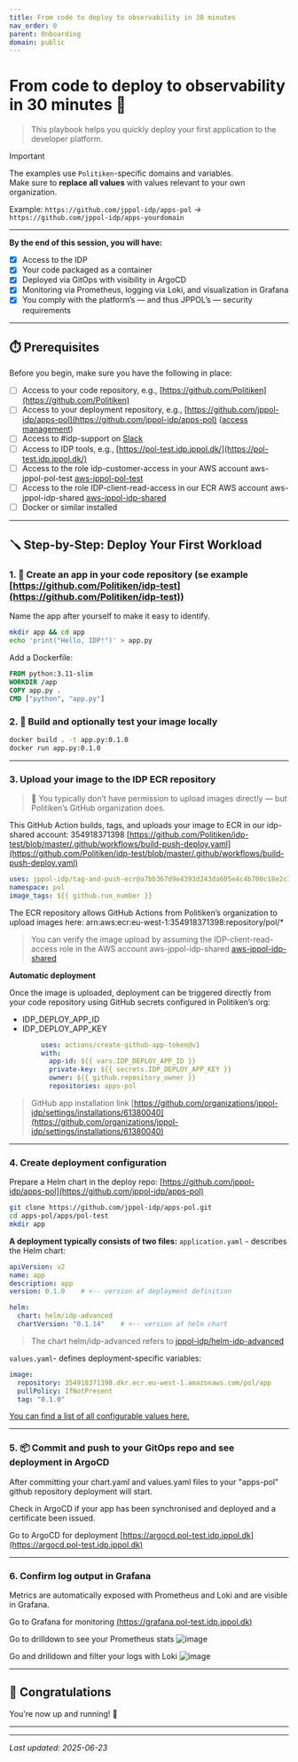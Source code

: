 ```yaml
---
title: From code to deploy to observability in 30 minutes 
nav_order: 0 
parent: Onboarding
domain: public
---
```


# From code to deploy to observability in 30 minutes 🚀
> This playbook helps you quickly deploy your first application to the developer platform.


> [!IMPORTANT]
> The examples use `Politiken`-specific domains and variables.  
> Make sure to **replace all values** with values relevant to your own organization.
> 
> Example: `https://github.com/jppol-idp/apps-pol` → `https://github.com/jppol-idp/apps-yourdomain`


---
**By the end of this session, you will have:**

- [x] Access to the IDP
- [x] Your code packaged as a container
- [x] Deployed via GitOps with visibility in ArgoCD
- [x] Monitoring via Prometheus, logging via Loki, and visualization in Grafana
- [x] You comply with the platform’s — and thus JPPOL’s — security requirements

---


## ⏱️ Prerequisites

Before you begin, make sure you have the following in place:

- [ ] Access to your code repository, e.g., [https://github.com/Politiken](https://github.com/Politiken)
- [ ] Access to your deployment repository, e.g., [https://github.com/jppol-idp/apps-pol](https://github.com/jppol-idp/apps-pol) ([access management](https://github.com/orgs/jppol-idp/teams/apps-pol/members))
- [ ] Access to #idp-support on [Slack](https://ekstrabladet.slack.com/archives/C08HWLGQCTE)
- [ ] Access to IDP tools, e.g., [https://pol-test.idp.jppol.dk/](https://pol-test.idp.jppol.dk/)
- [ ] Access to the role idp-customer-access in your AWS account aws-jppol-pol-test [aws-jppol-pol-test](https://jppol-sso.awsapps.com/start#/)
- [ ] Access to the role IDP-client-read-access in our ECR AWS account aws-jppol-idp-shared [aws-jppol-idp-shared](https://jppol-sso.awsapps.com/start#/)
- [ ] Docker or similar installed

---

## 🪛 Step-by-Step: Deploy Your First Workload

### 1. 📁 Create an app in your code repository (se example [https://github.com/Politiken/idp-test](https://github.com/Politiken/idp-test))
Name the app after yourself to make it easy to identify.

```bash
mkdir app && cd app
echo 'print("Hello, IDP!")' > app.py
```

Add a Dockerfile:

```Dockerfile
FROM python:3.11-slim
WORKDIR /app
COPY app.py .
CMD ["python", "app.py"]
```

### 2. 🐳 Build and optionally test your image locally

```bash
docker build . -t app.py:0.1.0
docker run app.py:0.1.0
```

---

### 3. Upload your image to the IDP ECR repository

> 🚨 You typically don’t have permission to upload images directly — but Politiken’s GitHub organization does.

This GitHub Action builds, tags, and uploads your image to ECR in our idp-shared account: 354918371398
[https://github.com/Politiken/idp-test/blob/master/.github/workflows/build-push-deploy.yaml](https://github.com/Politiken/idp-test/blob/master/.github/workflows/build-push-deploy.yaml)


```yaml
uses: jppol-idp/tag-and-push-ecr@a7bb367d9e4393d243da605e4c4b700c18e2c34d
namespace: pol
image_tags: ${{ github.run_number }}
```

The ECR repository allows GitHub Actions from Politiken’s organization to upload images here:
arn:aws:ecr:eu-west-1:354918371398:repository/pol/*

> You can verify the image upload by assuming the IDP-client-read-access role in the AWS account aws-jppol-idp-shared [aws-jppol-idp-shared](https://jppol-sso.awsapps.com/start#/)

__Automatic deployment__

Once the image is uploaded, deployment can be triggered directly from your code repository using GitHub secrets configured in Politiken’s org:

- IDP_DEPLOY_APP_ID
- IDP_DEPLOY_APP_KEY

```yaml
        uses: actions/create-github-app-token@v1
        with:
          app-id: ${{ vars.IDP_DEPLOY_APP_ID }}
          private-key: ${{ secrets.IDP_DEPLOY_APP_KEY }}
          owner: ${{ github.repository_owner }}
          repositories: apps-pol
```

> GitHub app installation link [https://github.com/organizations/jppol-idp/settings/installations/61380040](https://github.com/organizations/jppol-idp/settings/installations/61380040)

---
### 4. Create deployment configuration

Prepare a Helm chart in the deploy repo: [https://github.com/jppol-idp/apps-pol](https://github.com/jppol-idp/apps-pol)

```bash
git clone https://github.com/jppol-idp/apps-pol.git
cd apps-pol/apps/pol-test
mkdir app
```

**A deployment typically consists of two files:**
`application.yaml` - describes the Helm chart:

```yaml
apiVersion: v2
name: app
description: app 
version: 0.1.0    # <-- version af deployment definition

helm:
  chart: helm/idp-advanced
  chartVersion: "0.1.14"    # <-- version af helm chart
```

> The chart helm/idp-advanced refers to [jppol-idp/helm-idp-advanced](https://github.com/jppol-idp/helm-idp-advanced/tree/main/charts/idp-advanced/Chart.yaml)

`values.yaml`- defines deployment-specific variables:

```yaml
image:
  repository: 354918371398.dkr.ecr.eu-west-1.amazonaws.com/pol/app 
  pullPolicy: IfNotPresent
  tag: "0.1.0"
```

[You can find a list of all configurable values here.](https://github.com/jppol-idp/helm-idp-advanced/blob/main/README.md)

---

### 5. 📦 Commit and push to your GitOps repo and see deployment in ArgoCD
After committing your chart.yaml and values.yaml files to your "apps-pol" github repository deployment will start.

Check in ArgoCD if your app has been synchronised and deployed and a certificate been issued.  

Go to ArgoCD for deployment [https://argocd.pol-test.idp.jppol.dk](https://argocd.pol-test.idp.jppol.dk)

---

### 6. Confirm log output in Grafana
Metrics are automatically exposed with Prometheus and Loki and are visible in Grafana.

Go to Grafana for monitoring
[(https://grafana.pol-test.idp.jppol.dk)](https://grafana.pol-test.idp.jppol.dk)

Go to drilldown to see your Prometheus stats
![image](https://github.com/user-attachments/assets/a634da84-ff6c-4497-a39f-e22a15ee60fb)

Go and drilldown and filter your logs with Loki
![image](https://github.com/user-attachments/assets/e22fed76-be65-4c54-8f11-61e784c09bf0)



---

## 🏁 Congratulations

You're now up and running! 💪

---


---
*Last updated: 2025-06-23*
